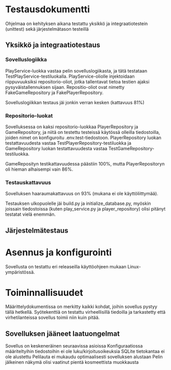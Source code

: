
# Testausdokumentti

Ohjelmaa on kehityksen aikana testattu yksikkö ja integraatiotestein (unittest) sekä järjestelmätason testeillä

## Yksikkö ja integraatiotestaus

### Sovelluslogiikka

PlayService-luokka vastaa pelin sovelluslogiikasta, ja tätä testataan TestPlayService-testiluokalla. PlayService-oliolle injektoidaan riippuvuuksiksi repositorio-oliot, jotka tallentavat tietoa testien ajaksi pysyväistallennuksen sijaan. Repositio-oliot ovat nimetty FakeGameRepository ja FakePlayerRepository.

Sovelluslogiikkan testaus jäi jonkin verran kesken (kattavuus 81%) 

### Repositorio-luokat

Sovelluksessa on kaksi repositorio-luokkaa PlayerRepository ja GameRepository, ja niitä on testettu testeissä käytössä olleilla tiedostoilla, joiden nimet on konfiguroitu .env.test-tiedostoon. PlayerRepository luokan testattavuudesta vastaa TestPlayerRepository-testiluokka ja GameRepository luokan testattavuudesta vastaa TestGameRepository-testiluokka.

GameReposityn testikattavuudessa päästiin 100%, mutta PlayerRepositoryn oli hieman alhaisempi vain 86%.

### Testauskattavuus

Sovelluksen haaraumakattavuus on 93% (mukana ei ole käyttöliittymää).

Testauksen ulkopuolelle jäi build.py ja initialize_database.py, myöskin joissain tiedostoissa (kuten play_service.py ja player_repository) olisi pitänyt testatat vielä enemmän.

## Järjestelmätestaus

# Asennus ja konfigurointi

Sovellusta on testattu eri releaseilla käyttöohjeen mukaan Linux-ympäristössä. 

# Toiminnallisuudet

Määrittelydokumentissa on merkitty kaikki kohdat, joihin sovellus pystyy tällä hetkellä. Syötekenttiä on testattu virheellisillä tiedoilla ja tarkastetty että virhetilanteissa sovellus toimii niin kuin pitää.

## Sovelluksen jääneet laatuongelmat

Sovellus on keskeneräinen seuraavissa asioissa
  Konfiguraatiossa määriteltyihin tiedostoihin ei ole luku/kirjoitusoikeuksia
  SQLite tietokantaa ei ole alustettu
  Pelilauta ei mukaudu optimaalisesti sovelluksen alustaan
  Pelin jälkeinen näkymä olisi vaatinut pientä kosmeettista muokkausta



